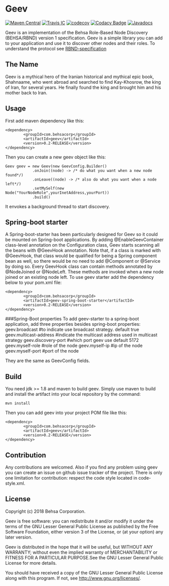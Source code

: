 # Geev
[![Maven Central](https://maven-badges.herokuapp.com/maven-central/com.behsacorp/geev/badge.svg)](https://maven-badges.herokuapp.com/maven-central/com.behsacorp/geev)
[![Travis IC](https://travis-ci.org/behsa-oss/geev.svg?branch=master)](https://travis-ci.org/behsa-oss/geev)
[![codecov](https://codecov.io/gh/behsa-oss/geev/branch/master/graph/badge.svg)](https://codecov.io/gh/behsa-oss/geev)
[![Codacy Badge](https://api.codacy.com/project/badge/Grade/f436671f55984fb79910aeff17a571d6)](https://www.codacy.com/app/esahekmat/geev?utm_source=github.com&amp;utm_medium=referral&amp;utm_content=behsa-oss/geev&amp;utm_campaign=Badge_Grade)
[![Javadocs](http://javadoc.io/badge/com.behsacorp/geev.svg)](http://javadoc.io/doc/com.behsacorp/geev)

Geev is an implementation of the Behsa Role-Based Node Discovery (BEHSA/RBND) version 1 
specification. Geev is a simple library you can add to your application and use it to discover 
other nodes and their roles. To understand the protocol see [RBND-specification](RBND-Specification.md)

## The Name
Geev is a mythical hero of the Iranian historical and mythical epic book, Shahnaame, who went abroad
and searched to find Kay-Khosrow, the king of Iran, for several years. He finally found the king and
brought him and his mother back to Iran.

## Usage
First add maven dependency like this:
```
<dependency>
        <groupId>com.behsacorp</groupId>
        <artifactId>geev</artifactId>
        <version>0.2-RELEASE</version>
</dependency>
```
Then you can create a new geev object like this:
```
Geev geev = new Geev(new GeevConfig.Builder()
            .onJoin((node) -> /* do what you want when a new node found*/)
            .onLeave((node) -> /* also do what you want when a node left*/)
            .setMySelf(new Node("YourNodeRole",yourInetAddress,yourPort))
            .build()
```
It envokes a background thread to start discovery.

## Spring-boot starter
A Spring-boot-starter has been particularly designed for Geev so it could be mounted on 
Spring-boot applications. By adding @EnableGeevContainer class-level annotation on the 
Configuration class, Geev starts scanning all the beans with @GeevHook annotation. Note 
that, if a class is marked with @GeevHook, that class would be qualified for being a Spring 
component bean as well, so there would be no need to add @Component or @Service by doing so.
Every GeevHook class can contain methods annotated by @NodeJoined or @NodeLeft. These methods 
are invoked when a new node joined or an existing node left.
To use geev starter add the dependency below to your pom.xml file:
```
<dependency>
        <groupId>com.behsacorp</groupId>
        <artifactId>geev-spring-boot-starter</artifactId>
        <version>0.2-RELEASE</version>
</dependency>
```
###Spring-Boot properties
To add geev-starter to a spring-boot application, add three properties besides spring-boot 
properties:
geev.broadcast #to indicate use broadcast strategy. default true
geev.multicast-address #indicate the multicast address used in multicast strategy
geev.discovery-port  #which port geev use default 5172
geev.myself-role #role of the node
geev.myself-ip #ip of the node
geev.myself-port #port of the node

They are the same as GeevConfig fields.

## Build
You need jdk >= 1.8 and maven to build geev. Simply use maven to build and install the artifact 
into your local repository by the command:
```
mvn install
```
Then you can add geev into your project POM file like this:
```
<dependency>
        <groupId>com.behsacorp</groupId>
        <artifactId>geev</artifactId>
        <version>0.2-RELEASE</version>
</dependency>
```

## Contribution
Any contributions are welcomed. Also if you find any problem using geev you can create an issue on 
github issue tracker of the project. There is only one limitation for contribution: respect the 
code style located in code-style.xml.

## License
Copyright (c) 2018 Behsa Corporation.

Geev is free software: you can redistribute it and/or modify it under the terms of the GNU Lesser 
General Public License as published by the Free Software Foundation, either version 3 of the 
License, or (at your option) any later version.

Geev is distributed in the hope that it will be useful, but WITHOUT ANY WARRANTY; without even the
implied warranty of MERCHANTABILITY or FITNESS FOR A PARTICULAR PURPOSE.See the GNU Lesser General 
Public License for more details.

You should have received a copy of the GNU Lesser General Public License
along with this program.  If not, see <http://www.gnu.org/licenses/>.
